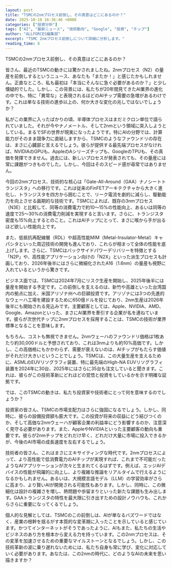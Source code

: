 ```yaml
---
layout: post
title: "TSMCの2nmプロセス前倒し、その真意はどこにあるのか？"
date: 2025-10-18 16:36:46 +0000
categories: ["投資分析"]
tags: ["AI", "最新ニュース", "技術動向", "Google", "投資", "チップ"]
author: "ALLFORCES編集部"
excerpt: "TSMC 2nmプロセス前倒しについて詳細に分析します。"
reading_time: 8
---
```


TSMCの2nmプロセス前倒し、その真意はどこにあるのか？

皆さん、最近のTSMCの動きには驚かされましたね。2nmプロセス（N2）の量産を前倒しするというニュース、あなたも「またか！」と感じたかもしれません。正直なところ、私も最初は「本当にそんなに急ぐ必要があるのか？」と少し懐疑的でした。しかし、この背景には、私たちが20年間見てきたAI業界の進化の中でも、特に「異常な」と表現されるほどのAIチップ需要の急増があるわけです。これは単なる技術の進歩以上の、何か大きな変化の兆しではないでしょうか？

私がこの業界に入ったばかりの頃、半導体プロセスはまだミクロン単位で語られていました。それが今やナノメートル、そして2nmという領域に突入しようとしている。まるでSFの世界が現実になったようです。特にAIの分野では、計算能力がそのまま競争力に直結しますから、TSMCのようなファウンドリの存在は、まさに心臓部と言えるでしょう。彼らが提供する最先端プロセスがなければ、NVIDIAのGPUも、AppleのAシリーズチップも、GoogleのTPUも、その真価を発揮できません。過去には、新しいプロセスが発表されても、その量産には常に課題がつきものでした。しかし、今回はそのスピード感が尋常ではありません。

今回の2nmプロセス、技術的な核心は「Gate-All-Around（GAA）ナノシートトランジスタ」への移行です。これは従来のFinFETアーキテクチャから大きく進化し、トランジスタを四方から囲むことで、リーク電流を劇的に減らし、駆動能力を向上させる画期的な技術です。TSMCによれば、既存の3nmプロセス（N3E）と比較して、同等の消費電力で約10〜15%の性能向上、あるいは同等の速度で25〜30%の消費電力削減を実現すると言います。さらに、トランジスタ密度も15%向上するとのこと。これはAIチップにとって、まさに喉から手が出るほど欲しい性能向上です。

また、低抵抗再配線層（RDL）や超高性能MIM（Metal-Insulator-Metal）キャパシタといった周辺技術の開発も進んでおり、これらが相まって全体の性能を底上げします。さらに、TSMCはバックサイドパワーデリバリーを特徴とする「N2P」や、高性能アプリケーション向けの「N2X」といった派生プロセスも計画しており、2026年後半にはさらに微細化されたA16（1.6nm）の量産も視野に入れているというから驚きです。

ビジネス面では、TSMCは2024年7月にリスク生産を開始し、2025年後半には量産を開始する予定です。この前倒しを支えるのは、新竹や高雄といった台湾国内の拠点に加え、米国アリゾナ州への巨額投資です。アリゾナには3つの先進的なウェーハ工場を建設するために650億ドルを投じており、2nm生産は2026年後半にも開始される見込みです。主要顧客としては、Apple、NVIDIA、AMD、Google、Amazonといった、まさにAI業界を牽引する企業が名を連ねています。彼らが次世代チップに2nmプロセスを採用することは、TSMCの技術が業界標準となることを意味します。

もちろん、コストも無視できません。2nmウェーハのファウンドリ価格は1枚あたり約30,000ドルと予想されており、これは3nmよりも約10%高価です。しかし、この高価格にもかかわらず、需要が衰えないのは、AIチップがもたらす価値がそれだけ大きいということでしょう。TSMCは、この大量生産を支えるために、ASMLのEUVリソグラフィ装置、特に最先端のHigh-NA EUVリソグラフィ装置を2024年に30台、2025年にはさらに35台も注文していると聞きます。これは、彼らがこの技術革新にどれほどの覚悟と投資をしているかを示す明確な証拠です。

では、このTSMCの動きは、私たち投資家や技術者にとって何を意味するのでしょうか？

投資家の皆さん、TSMCの市場支配力はさらに強固になるでしょう。しかし、同時に、彼らの設備投資額も膨大です。この投資が将来の収益にどう結びつくのか、そして高価な2nmウェーハが顧客企業の利益率にどう影響するのか、注意深く見守る必要があります。また、AppleやNVIDIAといった主要顧客の動向も重要です。彼らが2nmチップをどれだけ早く、どれだけ大量に市場に投入できるかが、今後のAI市場の成長速度を左右するでしょう。

技術者の皆さん、これはまさにエキサイティングな時代です。2nmプロセスによって、より高性能で低消費電力のAIチップが実現すれば、これまで不可能だったようなAIアプリケーションが次々と生まれてくるはずです。例えば、エッジAIデバイスの性能が飛躍的に向上し、より複雑な推論をリアルタイムで行えるようになるかもしれません。あるいは、大規模言語モデル（LLM）の学習効率がさらに高まり、より賢いAIが開発される可能性もあります。しかし、同時に、この微細化は設計の複雑さを増し、熱問題や歩留まりといった新たな課題も生み出します。GAAトランジスタの特性を最大限に引き出すための設計ノウハウも、これからさらに重要になってくるでしょう。

個人的な見解としては、TSMCのこの前倒しは、AIが単なるバズワードではなく、産業の根幹を揺るがす本質的な変革期に入ったことを示していると感じています。かつてインターネットがそうであったように、AIもまた、私たちの生活やビジネスのあり方を根本から変える力を持っています。この2nmプロセスは、その変革を加速させるための重要なマイルストーンとなるでしょう。しかし、この技術革新の波に乗り遅れないためには、私たち自身も常に学び、変化に対応していく必要があります。あなたは、この2nmの時代に、どのようなAIの未来を思い描きますか？

